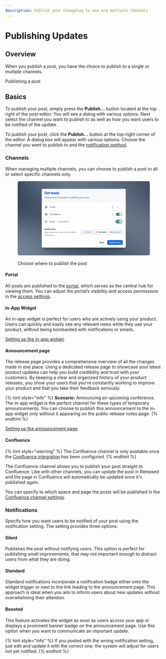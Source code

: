 ```yaml
---
description: Publish your Changelog to one ore multiple channels
---
```


# Publishing Updates

## Overview

When you publish a post, you have the choice to publish to a single or multiple channels.&#x20;

Publishing a post

## Basics

To publish your post, simply press the **Publish...** button located at the top right of the post editor. You will see a dialog with various options. Next select the channel you want to publish to as well as how you want users to be notified of the update.&#x20;

To publish your post, click the **Publish...** button at the top-right corner of the editor. A dialog box will appear with various options. Choose the channel you want to publish to and the [notification method](publishing.md#notifications).

### Channels&#x20;

When managing multiple channels, you can choose to publish a post to all or select specific channels only.

<figure><img src="../../.gitbook/assets/Publishing Updates - Dialog.png" alt=""><figcaption><p>Choose where to publish the post</p></figcaption></figure>

#### Portal

All posts are published to the [portal](publishing.md#portal), which serves as the central hub for viewing them. You can adjust the portal’s visibility and access permissions in the [access settings](../settings/access.md).



#### In-App Widget

An in-app widget is perfect for users who are actively using your product. Users can quickly and easily see any relevant news while they use your product, without being bombarded with notifications or emails.

[Setting up the in-app widget](../portal/widget.md).

#### Announcement page

The release page provides a comprehensive overview of all the changes made in one place. Using a dedicated release page to showcase your latest product updates can help you build credibility and trust with your customers. By keeping a clear and organized history of your product releases, you show your users that you're constantly working to improve your product and that you take their feedback seriously.&#x20;

{% hint style="info" %}
**Scenario:** Announcing an upcoming conference. \
The in-app widget is the perfect channel for these types of temporary announcements. You can choose to publish this announcement to the in-app widget only without it appearing on the public release notes page.&#x20;
{% endhint %}

[Setting up the announcement page](../portal/announcement-page.md)

#### Confluence

{% hint style="warning" %}
The Confluence channel is only available once the [Confluence integration](../settings/publishing/confluence.md) has been configured.&#x20;
{% endhint %}

The Confluence channel allows you to publish your post straight to Confluence. Like with other channels, you can update the post in Released and the page in Confluence will automatically be updated once it's published again.&#x20;

You can specify to which space and page the posts will be published in the [Confluence channel settings](../settings/publishing/confluence.md).&#x20;

### Notifications

Specify how you want users to be notified of your post using the notification setting. The setting provides three options:&#x20;

#### Silent

Publishes the post without notifying users. This option is perfect for publishing small improvements, that may not important enough to distract users from what they are doing.&#x20;

#### Standard

Standard notifications incorporate a notification badge either onto the widget trigger or next to the link leading to the announcement page. This approach is ideal when you aim to inform users about new updates without overwhelming their attention.

#### Boosted

This feature activates the widget as soon as users access your app or displays a prominent banner badge on the announcement page. Use  this option when you want to communicate an important update.&#x20;

{% hint style="info" %}
If you posted with the wrong notification setting, just edit and update it with the correct one; the system will adjust for users not yet notified.
{% endhint %}




